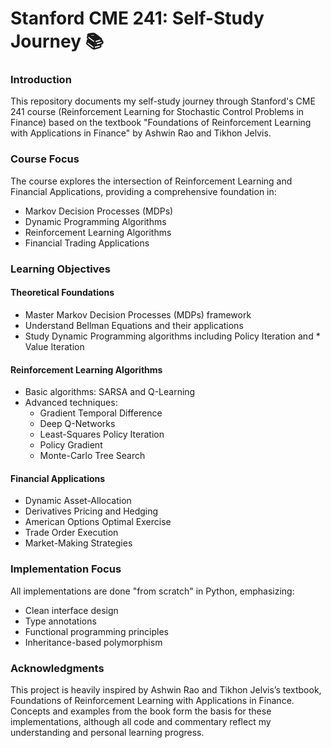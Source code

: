 # Stanford CME 241: Self-Study Journey 📚

### Introduction

This repository documents my self-study journey through Stanford's CME 241 course (Reinforcement Learning for Stochastic Control Problems in Finance) based on the textbook "Foundations of Reinforcement Learning with Applications in Finance" by Ashwin Rao and Tikhon Jelvis.

### Course Focus

The course explores the intersection of Reinforcement Learning and Financial Applications, providing a comprehensive foundation in:

* Markov Decision Processes (MDPs)
* Dynamic Programming Algorithms
* Reinforcement Learning Algorithms
* Financial Trading Applications

### Learning Objectives

#### Theoretical Foundations

* Master Markov Decision Processes (MDPs) framework
* Understand Bellman Equations and their applications
* Study Dynamic Programming algorithms including Policy Iteration and * Value Iteration

#### Reinforcement Learning Algorithms

* Basic algorithms: SARSA and Q-Learning
* Advanced techniques:
   * Gradient Temporal Difference
   * Deep Q-Networks
   * Least-Squares Policy Iteration
   * Policy Gradient
   * Monte-Carlo Tree Search

#### Financial Applications

* Dynamic Asset-Allocation
* Derivatives Pricing and Hedging
* American Options Optimal Exercise
* Trade Order Execution
* Market-Making Strategies

### Implementation Focus

All implementations are done "from scratch" in Python, emphasizing:

* Clean interface design
* Type annotations
* Functional programming principles
* Inheritance-based polymorphism

### Acknowledgments

This project is heavily inspired by Ashwin Rao and Tikhon Jelvis’s textbook, Foundations of Reinforcement Learning with Applications in Finance. Concepts and examples from the book form the basis for these implementations, although all code and commentary reflect my understanding and personal learning progress.
